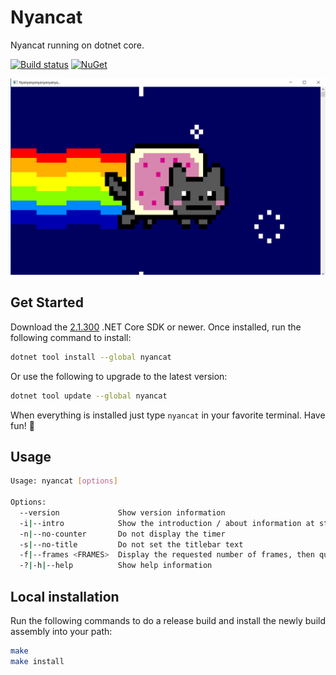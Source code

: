 # Nyancat

Nyancat running on dotnet core.

[![Build status][ci-badge]][ci-url]
[![NuGet][nuget-package-badge]][nuget-package-url]

![Nyancat terminal](docs/nyancat-console.png)

## Get Started

Download the [2.1.300](https://www.microsoft.com/net/download/windows) .NET Core SDK or newer.
Once installed, run the following command to install:

```sh
dotnet tool install --global nyancat
```

Or use the following to upgrade to the latest version:

```sh
dotnet tool update --global nyancat
```

When everything is installed just type `nyancat` in your favorite terminal. Have fun! 🎉

## Usage

```sh
Usage: nyancat [options]

Options:
  --version             Show version information
  -i|--intro            Show the introduction / about information at startup
  -n|--no-counter       Do not display the timer
  -s|--no-title         Do not set the titlebar text
  -f|--frames <FRAMES>  Display the requested number of frames, then quit
  -?|-h|--help          Show help information
```

## Local installation

Run the following commands to do a release build and install the newly build assembly into your path:

```sh
make
make install
```

[ci-url]: https://github.com/nickvdyck/nyancat.cs
[ci-badge]: https://github.com/nickvdyck/nyancat.cs/workflows/Main%20Workflow/badge.svg

[nuget-package-url]: https://www.nuget.org/packages/nyancat/
[nuget-package-badge]: https://img.shields.io/nuget/v/nyancat.svg?style=flat-square&label=nuget
